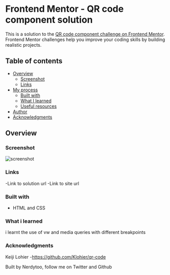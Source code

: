 # Frontend Mentor - QR code component solution

This is a solution to the [QR code component challenge on Frontend Mentor](https://www.frontendmentor.io/challenges/qr-code-component-iux_sIO_H). Frontend Mentor challenges help you improve your coding skills by building realistic projects. 

## Table of contents

- [Overview](#overview)
  - [Screenshot](#screenshot)
  - [Links](#links)
- [My process](#my-process)
  - [Built with](#built-with)
  - [What I learned](#what-i-learned)
  - [Useful resources](#useful-resources)
- [Author](#author)
- [Acknowledgments](#acknowledgments)


## Overview

### Screenshot

![screenshot](https://user-images.githubusercontent.com/39653510/150870986-0a0ca8a8-1fc2-430c-9eb8-5d2c690e8d3c.JPG)


### Links

-Link to solution url
-Link to site url


### Built with

- HTML and CSS


### What i learned

i learnt the use of vw and media queries with different breakpoints

### Acknowledgments

Keiji Lohier -https://github.com/Klohier/qr-code

Built by Nerdytoo, follow me on Twitter and Github
